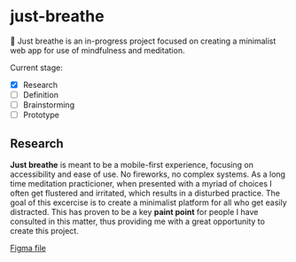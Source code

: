 # just-breathe
🧘 Just breathe is an in-progress project focused on creating a minimalist web app for use of mindfulness and meditation.

Current stage:
- [x] Research
- [ ] Definition
- [ ] Brainstorming
- [ ] Prototype

## Research

**Just breathe** is meant to be a mobile-first experience, focusing on accessibility and ease of use. No fireworks, no complex systems. As a long time meditation practicioner, when presented with a myriad of choices I often get flustered and irritated, which results in a disturbed practice. The goal of this excercise is to create a minimalist platform for all who get easily distracted. This has proven to be a key **paint point** for people I have consulted in this matter, thus providing me with a great opportunity to create this project.

[Figma file](https://www.figma.com/file/96uvXp9ipCXgezTFGl3iYW/Untitled?node-id=0%3A1)
